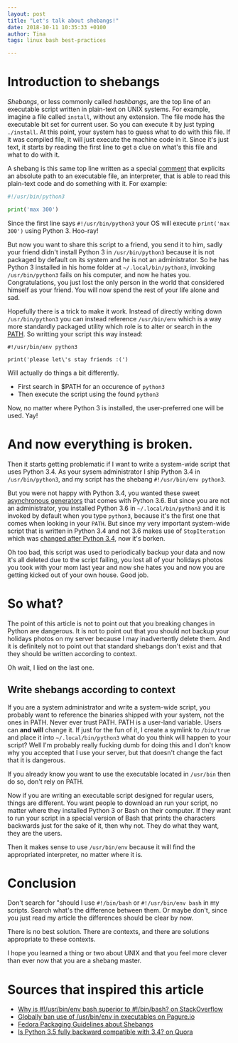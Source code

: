 ```yaml
---
layout: post
title: "Let's talk about shebangs!"
date: 2018-10-11 10:35:33 +0100
author: Tina
tags: linux bash best-practices

---
```


# Introduction to shebangs

*Shebangs*, or less commonly called *hashbangs*, are the top line of an
executable script written in plain-text on UNIX systems. For example, imagine a
file called `install`, without any extension. The file mode has the executable
bit set for current user. So you can execute it by just typing `./install`. At
this point, your system has to guess what to do with this file. If it was
compiled file, it will just execute the machine code in it. Since it's just
text, it starts by reading the first line to get a clue on what's this file and
what to do with it.

A shebang is this same top line written as a special [comment](wiki-comment)
that explicits an absolute path to an executable file, an interpreter, that is
able to read this plain-text code and do something with it. For example:
```python
#!/usr/bin/python3

print('max 300')
```
Since the first line says `#!/usr/bin/python3` your OS will execute
`print('max 300')` using Python 3. Hoo-ray!

But now you want to share this script to a friend, you send it to him, sadly
your friend didn't install Python 3 in `/usr/bin/python3` because it is not
packaged by default on its system and he is not an administrator. So he has
Python 3 installed in his home folder at `~/.local/bin/python3`, invoking
`/usr/bin/python3` fails on his computer, and now he hates you.
Congratulations, you just lost the only person in the world that considered
himself as your friend. You will now spend the rest of your life alone and sad.

Hopefully there is a trick to make it work. Instead of directly writing down
`/usr/bin/python3` you can instead reference `/usr/bin/env` which is a way more
standardly packaged utility which role is to alter or search in the [PATH](
wiki-path). So writting your script this way instead:
```python3
#!/usr/bin/env python3

print('please let\'s stay friends :(')
```
Will actually do things a bit differently.

- First search in $PATH for an occurence of `python3`
- Then execute the script using the found `python3`

Now, no matter where Python 3 is installed, the user-preferred one will be
used. Yay!

# And now everything is broken.

Then it starts getting problematic if I want to write a system-wide script that
uses Python 3.4. As your sysem administrator I ship Python 3.4 in
`/usr/bin/python3`, and my script has the shebang `#!/usr/bin/env python3`.

But you were not happy with Python 3.4, you wanted these sweet [asynchronous
generators](PEP-525) that comes with Python 3.6. But since you are not an
administrator, you installed Python 3.6 in `~/.local/bin/python3` and it is
invoked by default when you type `python3`, because it's the first one that
comes when looking in your `PATH`. But since my very important system-wide
script that is written in Python 3.4 and not 3.6 makes use of `StopIteration`
which was [changed after Python 3.4](PEP-479-breaks), now it's borken.

Oh too bad, this script was used to periodically backup your data and now it's
all deleted due to the script failing, you lost all of your holidays photos you
took with your mom last year and now she hates you and now you are getting
kicked out of your own house. Good job.

# So what?

The point of this article is not to point out that you breaking changes in
Python are dangerous. It is not to point out that you should not backup your
holidays photos on my server because I may inadvertently delete them. And it
is definitely not to point out that standard shebangs don't exist and that
they should be written according to context.

Oh wait, I lied on the last one.

## Write shebangs according to context

If you are a system administrator and write a system-wide script, you probably
want to reference the binaries shipped with your system, not the ones in PATH.
Never ever trust PATH. PATH is a user-land variable. Users can **and will**
change it. If just for the fun of it, I create a symlink to `/bin/true` and
place it into `~/.local/bin/python3` what do you think will happen to your
script? Well I'm probably really fucking dumb for doing this and I don't know
why you accepted that I use your server, but that doesn't change the fact that
it is dangerous.

If you already know you want to use the executable located in `/usr/bin` then
do so, don't rely on PATH.

Now if you are writing an executable script designed for regular users, things
are different. You want people to download an run your script, no matter where
they installed Python 3 or Bash on their computer. If they want to run your
script in a special version of Bash that prints the characters backwards just
for the sake of it, then why not. They do what they want, they are the users.

Then it makes sense to use `/usr/bin/env` because it will find the appropriated
interpreter, no matter where it is.

# Conclusion

Don't search for "should I use `#!/bin/bash` or `#!/usr/bin/env bash` in my
scripts. Search what's the difference between them. Or maybe don't, since you
just read my article the differences should be clear by now.

There is no best solution. There are contexts, and there are solutions
appropriate to these contexts.

I hope you learned a thing or two about UNIX and that you feel more clever than
ever now that you are a shebang master.

# Sources that inspired this article

- [Why is #!/usr/bin/env bash superior to #!/bin/bash? on StackOverflow](https://stackoverflow.com/questions/21612980/why-is-usr-bin-env-bash-superior-to-bin-bash)
- [Globally ban use of /usr/bin/env in executables on Pagure.io](https://pagure.io/packaging-committee/issue/700)
- [Fedora Packaging Guidelines about Shebangs](https://fedoraproject.org/wiki/Packaging:Guidelines#Shebang_lines)
- [Is Python 3.5 fully backward compatible with 3.4? on Quora](https://www.quora.com/Is-Python-3-5-fully-backward-compatible-with-3-4)

[wiki-comment]: https://en.wikipedia.org/wiki/Comment_(computer_programming)
[wiki-path]: https://en.wikipedia.org/wiki/PATH_(variable)
[PEP-525]: https://www.python.org/dev/peps/pep-0525
[PEP-479-breaks]: https://www.python.org/dev/peps/pep-0479/#consequences-for-existing-code
